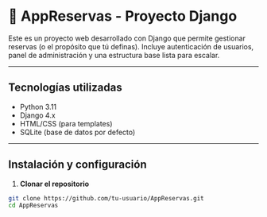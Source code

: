 # 📘 AppReservas - Proyecto Django

Este es un proyecto web desarrollado con Django que permite gestionar reservas (o el propósito que tú definas). Incluye autenticación de usuarios, panel de administración y una estructura base lista para escalar.

---

##  Tecnologías utilizadas

- Python 3.11
- Django 4.x
- HTML/CSS (para templates)
- SQLite (base de datos por defecto)

---

## Instalación y configuración

1. **Clonar el repositorio**

```bash
git clone https://github.com/tu-usuario/AppReservas.git
cd AppReservas
